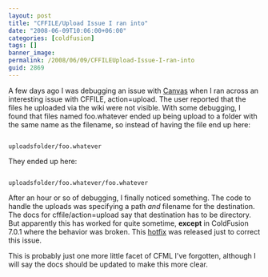 ```yaml
---
layout: post
title: "CFFILE/Upload Issue I ran into"
date: "2008-06-09T10:06:00+06:00"
categories: [coldfusion]
tags: []
banner_image: 
permalink: /2008/06/09/CFFILEUpload-Issue-I-ran-into
guid: 2869
---
```


A few days ago I was debugging an issue with <a href="http://canvas.riaforge.org">Canvas</a> when I ran across an interesting issue with CFFILE, action=upload. The user reported that the files he uploaded via the wiki were not visible. With some debugging, I found that files named foo.whatever ended up being upload to a folder with the same name as the filename, so instead of having the file end up here:
<!--more-->
<code>
uploadsfolder/foo.whatever
</code>

They ended up here:

<code>
uploadsfolder/foo.whatever/foo.whatever
</code>

After an hour or so of debugging, I finally noticed something. The code to handle the uploads was specifying a path <i>and</i> filename for the destination. The docs for cffile/action=upload say that destination has to be directory. But apparently this has worked for quite sometime, <b>except</b> in ColdFusion 7.0.1 where the behavior was broken. This <a href="http://kb.adobe.com/selfservice/viewContent.do?externalId=f97044e&sliceId=1">hotfix</a> was released just to correct this issue. 

This is probably just one more little facet of CFML I've forgotten, although I will say the docs should be updated to make this more clear.